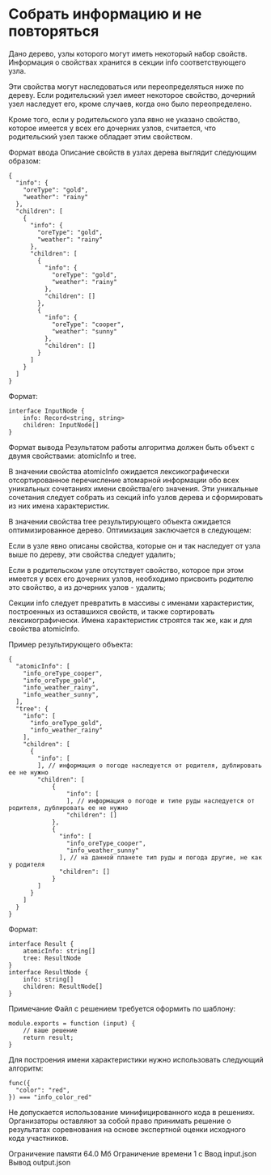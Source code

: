 # Собрать информацию и не повторяться
Дано дерево, узлы которого могут иметь некоторый набор свойств. Информация о свойствах хранится в секции info соответствующего узла.

Эти свойства могут наследоваться или переопределяться ниже по дереву. Если родительский узел имеет некоторое свойство, дочерний узел наследует его, кроме случаев, когда оно было переопределено.

Кроме того, если у родительского узла явно не указано свойство, которое имеется у всех его дочерних узлов, считается, что родительский узел также обладает этим свойством.

Формат ввода
Описание свойств в узлах дерева выглядит следующим образом:
```
{
  "info": {
    "oreType": "gold",
    "weather": "rainy"
  },
  "children": [
    {
      "info": {
        "oreType": "gold",
        "weather": "rainy"
      },
      "children": [
        {
          "info": {
            "oreType": "gold",
            "weather": "rainy"
          },
          "children": []
        },
        {
          "info": {
            "oreType": "cooper",
            "weather": "sunny"
          },
          "children": []
        }
      ]
    }
  ]
}
```
Формат:
```
interface InputNode {
    info: Record<string, string>
    children: InputNode[]
}
```
Формат вывода
Результатом работы алгоритма должен быть объект с двумя свойствами: atomicInfo и tree.

В значении свойства atomicInfo ожидается лексикографически отсортированное перечисление атомарной информации обо всех уникальных сочетаниях имени свойства/его значения. Эти уникальные сочетания следует собрать из секций info узлов дерева и сформировать из них имена характеристик.

В значении свойства tree результирующего объекта ожидается оптимизированное дерево. Оптимизация заключается в следующем:

Если в узле явно описаны свойства, которые он и так наследует от узла выше по дереву, эти свойства следует удалить;

Если в родительском узле отсутствует свойство, которое при этом имеется у всех его дочерних узлов, необходимо присвоить родителю это свойство, а из дочерних узлов - удалить;

Секции info следует превратить в массивы с именами характеристик, построенных из оставшихся свойств, и также сортировать лексикографически. Имена характеристик строятся так же, как и для свойства atomicInfo.

Пример результирующего объекта:
```
{
  "atomicInfo": [
    "info_oreType_cooper",
    "info_oreType_gold",
    "info_weather_rainy",
    "info_weather_sunny",
  ],
  "tree": {
    "info": [
      "info_oreType_gold",
      "info_weather_rainy"
    ],
    "children": [
      {
        "info": [
        ], // информация о погоде наследуется от родителя, дублировать ее не нужно
        "children": [
            {
                "info": [
                ], // информация о погоде и типе руды наследуется от родителя, дублировать ее не нужно
                "children": []
            },
            {
              "info": [
                "info_oreType_cooper",
                "info_weather_sunny"
              ], // на данной планете тип руды и погода другие, не как у родителя
              "children": []
            }
        ]
      }
    ]
  }
}
```
Формат:
```
interface Result {
    atomicInfo: string[]
    tree: ResultNode
}
interface ResultNode {
    info: string[]
    children: ResultNode[]
}
```
Примечание
Файл с решением требуется оформить по шаблону:
```
module.exports = function (input) {
    // ваше решение
    return result;
}
```
Для построения имени характеристики нужно использовать следующий алгоритм:
```
func({
  "color": "red",
}) === "info_color_red"
```
Не допускается использование минифицированного кода в решениях. Организаторы оставляют за собой право принимать решение о результатах соревнования на основе экспертной оценки исходного кода участников.

Ограничение памяти
64.0 Мб
Ограничение времени
1 с
Ввод
input.json
Вывод
output.json
